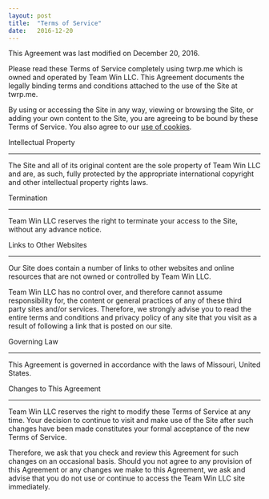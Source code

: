 ```yaml
---
layout: post
title:  "Terms of Service"
date:   2016-12-20
---
```


This Agreement was last modified on December 20, 2016.

Please read these Terms of Service completely using twrp.me which is owned and operated by Team Win LLC. This Agreement documents the legally binding terms and conditions attached to the use of the Site at twrp.me.

By using or accessing the Site in any way, viewing or browsing the Site, or adding your own content to the Site, you are agreeing to be bound by these Terms of Service. You also agree to our [use of cookies](cookiepolicy.html).

<div class='page-heading'>Intellectual Property</div>
<hr />

The Site and all of its original content are the sole property of Team Win LLC and are, as such, fully protected by the appropriate international copyright and other intellectual property rights laws.

<div class='page-heading'>Termination</div>
<hr />

Team Win LLC reserves the right to terminate your access to the Site, without any advance notice.

<div class='page-heading'>Links to Other Websites</div>
<hr />

Our Site does contain a number of links to other websites and online resources that are not owned or controlled by Team Win LLC.

Team Win LLC has no control over, and therefore cannot assume responsibility for, the content or general practices of any of these third party sites and/or services. Therefore, we strongly advise you to read the entire terms and conditions and privacy policy of any site that you visit as a result of following a link that is posted on our site.

<div class='page-heading'>Governing Law</div>
<hr />

This Agreement is governed in accordance with the laws of Missouri, United States.

<div class='page-heading'>Changes to This Agreement</div>
<hr />

Team Win LLC reserves the right to modify these Terms of Service at any time. Your decision to continue to visit and make use of the Site after such changes have been made constitutes your formal acceptance of the new Terms of Service.

Therefore, we ask that you check and review this Agreement for such changes on an occasional basis. Should you not agree to any provision of this Agreement or any changes we make to this Agreement, we ask and advise that you do not use or continue to access the Team Win LLC site immediately.
